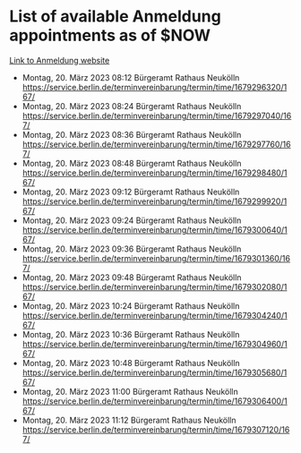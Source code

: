 # List of available Anmeldung appointments as of $NOW
[Link to Anmeldung website](https://service.berlin.de/terminvereinbarung/termin/tag.php?termin=1&anliegen[]=120686&dienstleisterlist=122210,122217,327316,122219,327312,122227,327314,122231,327346,122243,327348,122254,122252,329742,122260,329745,122262,329748,122271,327278,122273,327274,122277,327276,330436,122280,327294,122282,327290,122284,327292,122291,327270,122285,327266,122286,327264,122296,327268,150230,329760,122297,327286,122294,327284,122312,329763,122314,329775,122304,327330,122311,327334,122309,327332,317869,122281,327352,122279,329772,122283,122276,327324,122274,327326,122267,329766,122246,327318,122251,327320,122257,327322,122208,327298,122226,327300&herkunft=http%3A%2F%2Fservice.berlin.de%2Fdienstleistung%2F120686%2F)
- Montag, 20. März 2023 08:12 Bürgeramt Rathaus Neukölln https://service.berlin.de/terminvereinbarung/termin/time/1679296320/167/
- Montag, 20. März 2023 08:24 Bürgeramt Rathaus Neukölln https://service.berlin.de/terminvereinbarung/termin/time/1679297040/167/
- Montag, 20. März 2023 08:36 Bürgeramt Rathaus Neukölln https://service.berlin.de/terminvereinbarung/termin/time/1679297760/167/
- Montag, 20. März 2023 08:48 Bürgeramt Rathaus Neukölln https://service.berlin.de/terminvereinbarung/termin/time/1679298480/167/
- Montag, 20. März 2023 09:12 Bürgeramt Rathaus Neukölln https://service.berlin.de/terminvereinbarung/termin/time/1679299920/167/
- Montag, 20. März 2023 09:24 Bürgeramt Rathaus Neukölln https://service.berlin.de/terminvereinbarung/termin/time/1679300640/167/
- Montag, 20. März 2023 09:36 Bürgeramt Rathaus Neukölln https://service.berlin.de/terminvereinbarung/termin/time/1679301360/167/
- Montag, 20. März 2023 09:48 Bürgeramt Rathaus Neukölln https://service.berlin.de/terminvereinbarung/termin/time/1679302080/167/
- Montag, 20. März 2023 10:24 Bürgeramt Rathaus Neukölln https://service.berlin.de/terminvereinbarung/termin/time/1679304240/167/
- Montag, 20. März 2023 10:36 Bürgeramt Rathaus Neukölln https://service.berlin.de/terminvereinbarung/termin/time/1679304960/167/
- Montag, 20. März 2023 10:48 Bürgeramt Rathaus Neukölln https://service.berlin.de/terminvereinbarung/termin/time/1679305680/167/
- Montag, 20. März 2023 11:00 Bürgeramt Rathaus Neukölln https://service.berlin.de/terminvereinbarung/termin/time/1679306400/167/
- Montag, 20. März 2023 11:12 Bürgeramt Rathaus Neukölln https://service.berlin.de/terminvereinbarung/termin/time/1679307120/167/
